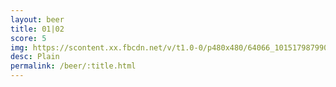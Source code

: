 ```yaml
---
layout: beer
title: 01|02
score: 5
img: https://scontent.xx.fbcdn.net/v/t1.0-0/p480x480/64066_10151798799093745_1495677337_n.jpg?oh=e14ad59f76e798778191f7dd4895fdd3&oe=58CE6E83
desc: Plain
permalink: /beer/:title.html
---
```

